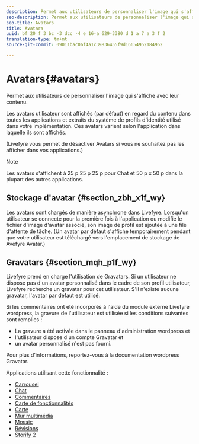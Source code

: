 ```yaml
---
description: Permet aux utilisateurs de personnaliser l'image qui s'affiche avec leur contenu.
seo-description: Permet aux utilisateurs de personnaliser l'image qui s'affiche avec leur contenu.
seo-title: Avatars
title: Avatars
uuid: bf 20 f 3 bc -3 dcc -4 e 16-a 629-3380 d 1 a 7 a 3 f 2
translation-type: tm+mt
source-git-commit: 09011bac06f4a1c39836455f9d16654952184962

---
```



# Avatars{#avatars}

Permet aux utilisateurs de personnaliser l&#39;image qui s&#39;affiche avec leur contenu.

Les avatars utilisateur sont affichés (par défaut) en regard du contenu dans toutes les applications et extraits du système de profils d&#39;identité utilisé dans votre implémentation. Ces avatars varient selon l&#39;application dans laquelle ils sont affichés.

(Livefyre vous permet de désactiver Avatars si vous ne souhaitez pas les afficher dans vos applications.)

>[!NOTE]
>
>Les avatars s&#39;affichent à 25 p 25 p 25 p pour Chat et 50 p x 50 p dans la plupart des autres applications.

## Stockage d&#39;avatar {#section_zbh_x1f_wy}

Les avatars sont chargés de manière asynchrone dans Livefyre. Lorsqu&#39;un utilisateur se connecte pour la première fois à l&#39;application ou modifie le fichier d&#39;image d&#39;avatar associé, son image de profil est ajoutée à une file d&#39;attente de tâche. (Un avatar par défaut s&#39;affiche temporairement pendant que votre utilisateur est téléchargé vers l&#39;emplacement de stockage de Avefyre Avatar.)

## Gravatars {#section_mqh_p1f_wy}

Livefyre prend en charge l&#39;utilisation de Gravatars. Si un utilisateur ne dispose pas d&#39;un avatar personnalisé dans le cadre de son profil utilisateur, Livefyre recherche un gravatar pour cet utilisateur. S&#39;il n&#39;existe aucune gravatar, l&#39;avatar par défaut est utilisé.

Si les commentaires ont été incorporés à l&#39;aide du module externe Livefyre wordpress, la gravure de l&#39;utilisateur est utilisée si les conditions suivantes sont remplies :

* La gravure a été activée dans le panneau d&#39;administration wordpress et
* l&#39;utilisateur dispose d&#39;un compte Gravatar et
* un avatar personnalisé n&#39;est pas fourni.

Pour plus d&#39;informations, reportez-vous à la documentation wordpress Gravatar.



Applications utilisant cette fonctionnalité :

* [Carrousel](/help/using/c-about-apps/c-carousel-app/c-carousel-app.md#c_carousel_app)
* [Chat](/help/using/c-about-apps/c-chat-app/c-chat-app.md#c_chat_app)
* [Commentaires](/help/using/c-about-apps/c-comments/c-comments.md)
* [Carte de fonctionnalités](/help/using/c-about-apps/c-feature-card-app/c-feature-card-app.md#c_feature_card_app)
* [Carte](/help/using/c-about-apps/c-map-app/c-map-app.md#c_map_app)
* [Mur multimédia](/help/using/c-about-apps/c-media-wall-app/c-media-wall-app.md#c_media_wall_app)
* [Mosaic](/help/using/c-about-apps/c-mosaic-app/c-mosaic-app.md#c_mosaic_app)
* [Révisions](/help/using/c-about-apps/c-reviews-app/c-reviews-app.md#c_reviews_app)
* [Storify 2](/help/using/c-about-apps/c-storify2/c-storify2.md#c_storify2)


